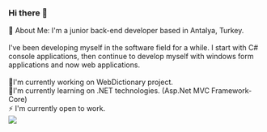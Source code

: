 ### Hi there 👋

💫 About Me:
I'm a junior back-end developer based in Antalya, Turkey.<br><br>I've been developing myself in the software field for a while. I start with C# console applications, then continue to develop myself with windows form applications and now web applications.<br><br>🔭I'm currently working on WebDictionary project.<br>🌱I'm currently learning on .NET technologies. (Asp.Net MVC Framework-Core)<br>⚡ I'm currently open to work.<br>
[![](https://visitcount.itsvg.in/api?id=kadir-aydemir&icon=6&color=6)](https://visitcount.itsvg.in)
